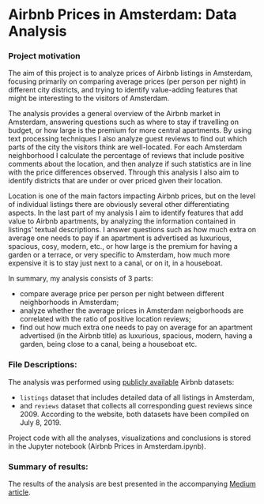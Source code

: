 # Airbnb Prices in Amsterdam: Data Analysis

### Project motivation

The aim of this project is to analyze prices of Airbnb listings in Amsterdam, focusing primarily on comparing average prices (per person per night) in different city districts, and trying to identify value-adding features that might be interesting to the visitors of Amsterdam.

The analysis provides a general overview of the Airbnb market in Amsterdam, answering questions such as where to stay if travelling on budget, or how large is the premium for more central apartments. By using text processing techniques I also analyze guest reviews to find out which parts of the city the visitors think are well-located. For each Amsterdam neighborhood I calculate the percentage of reviews that include positive comments about the location, and then analyze if such statistics are in line with the price differences observed. Through this analysis I also aim to identify districts that are under or over priced given their location.

Location is one of the main factors impacting Airbnb prices, but on the level of individual listings there are obviously several other differentiating aspects. In the last part of my analysis I aim to identify features that add value to Airbnb apartments, by analyzing the information contained in listings’ textual descriptions. I answer questions such as how much extra on average one needs to pay if an apartment is advertised as luxurious, spacious, cosy, modern, etc., or how large is the premium for having a garden or a terrace, or very specific to Amsterdam, how much more expensive it is to stay just next to a canal, or on it, in a houseboat.

In summary, my analysis consists of 3 parts:
- compare average price per person per night between different neighborhoods in Amsterdam;
- analyze whether the average prices in Amsterdam neigborhoods are correlated with the ratio of positive location reviews;
- find out how much extra one needs to pay on average for an apartment advertised (in the Airbnb title) as luxurious, spacious, modern, having a garden, being close to a canal, being a houseboat etc.

### File Descriptions:
The analysis was performed using [publicly available](http://insideairbnb.com/get-the-data.html) Airbnb datasets:
- `listings` dataset that includes detailed data of all listings in Amsterdam,
- and `reviews` dataset that collects all corresponding guest reviews since 2009.
According to the website, both datasets have been compiled on July 8, 2019.

Project code with all the analyses, visualizations and conclusions is stored in the Jupyter notebook (Airbnb Prices in Amsterdam.ipynb).

### Summary of results:
The results of the analysis are best presented in the accompanying [Medium article](https://medium.com/@lukazaplotnik/where-to-stay-in-amsterdam-airbnb-data-analysis-2b673758885e).
